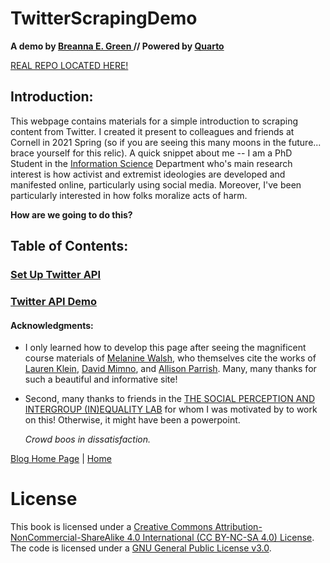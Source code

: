 
# TwitterScrapingDemo

**A demo by [Breanna E. Green ](https://bregreen.github.io/) // Powered by [Quarto](https://quarto.org/docs/tools/jupyter-lab.html)** 

[REAL REPO LOCATED HERE!](https://github.com/bregreen/bregreen.github.io/tree/master/projects/Twitter_Scraping_Demo/)

## Introduction:
  
  This webpage contains materials for a simple introduction to scraping content from Twitter. I created it present to colleagues and friends at Cornell in 2021 Spring (so if you are seeing this many moons in the future... brace yourself for this relic). A quick snippet about me -- I am a PhD Student in the [Information Science](https://infosci.cornell.edu/research) Department who's main research interest is how activist and extremist ideologies are developed and manifested online, particularly using social media. Moreover, I've been particularly interested in how folks moralize acts of harm.

**How are we going to do this?** 
 
## Table of Contents:

### [Set Up Twitter API](https://bregreen.github.io/projects/Twitter_Scraping_Demo/set_up_twitter_api_steps.html#)

### [Twitter API Demo](https://bregreen.github.io/projects/Twitter_Scraping_Demo/twitter_api_demo.html#)


#### **Acknowledgments**:

- I only learned how to develop this page after seeing the magnificent course materials of [Melanine Walsh](https://github.com/melaniewalsh/Intro-Cultural-Analytics), who themselves cite the works of [Lauren Klein](https://github.com/laurenfklein/emory-qtm340), [David Mimno](https://mimno.infosci.cornell.edu/info3350/), and [Allison Parrish](https://github.com/aparrish/rwet). Many, many thanks for such a beautiful and informative site!
    
- Second, many thanks to friends in the [THE SOCIAL PERCEPTION AND INTERGROUP (IN)EQUALITY LAB](http://www.kroschlab.com/) for whom I was motivated by to work on this! Otherwise, it might have been a powerpoint. 
   
   *Crowd boos in dissatisfaction.*
   
   
[Blog Home Page](https://bregreen.github.io/blog.html#) |  [Home](https://bregreen.github.io/#)
   

# License

This book is licensed under a [Creative Commons Attribution-NonCommercial-ShareAlike 4.0 International (CC BY-NC-SA 4.0) License](https://creativecommons.org/licenses/by-nc-sa/4.0/). The code is licensed under a [GNU General Public License v3.0](https://choosealicense.com/licenses/gpl-3.0/#).
